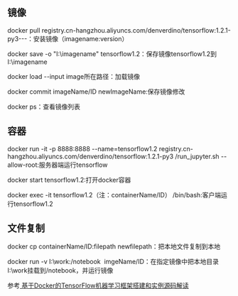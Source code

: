 ## 镜像

docker pull registry.cn-hangzhou.aliyuncs.com/denverdino/tensorflow:1.2.1-py3---：安装镜像（imagename:version）

docker save -o "I:\imagename" tensorflow1.2：保存镜像tensorflow1.2到I:\imagename

docker load --input image所在路径：加载镜像

docker commit imageName/ID newImageName:保存镜像修改

docker ps：查看镜像列表

## 容器

docker run -it -p 8888:8888 --name=tensorflow1.2 registry.cn-hangzhou.aliyuncs.com/denverdino/tensorflow:1.2.1-py3 /run_jupyter.sh --allow-root:服务器端运行tensorflow

docker start tensorflow1.2:打开docker容器

docker exec -it tensorflow1.2（注：containerName/ID） /bin/bash:客户端运行tensorflow1.2

## 文件复制

docker cp containerName/ID:filepath newfilepath：把本地文件复制到本地

docker run  -v I:\work:/notebook  imgeName/ID：在指定镜像中把本地目录I:\work挂载到/notebook，并运行镜像

参考[ 基于Docker的TensorFlow机器学习框架搭建和实例源码解读](http://blog.csdn.net/dream_an/article/details/55520205)
